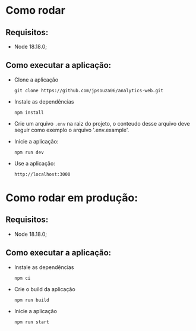 # Como rodar

## Requisitos:
- Node 18.18.0;

## Como executar a aplicação:
- Clone a aplicação
  ```
  git clone https://github.com/jpsouza06/analytics-web.git
  ```

- Instale as dependências
  ```
  npm install
  ```

- Crie um arquivo `.env` na raiz do projeto, o conteudo desse arquivo deve 
seguir como exemplo o arquivo '.env.example'.

- Inicie a aplicação:
  ```
  npm run dev
  ```

- Use a aplicação:
  ```
  http://localhost:3000
  ```

# Como rodar em produção:

## Requisitos:
- Node 18.18.0;

## Como executar a aplicação:
- Instale as dependências
  ```
  npm ci
  ```

- Crie o build da aplicação
  ```
  npm run build
  ```
  
- Inicie a aplicação
  ```
  npm run start
  ```
